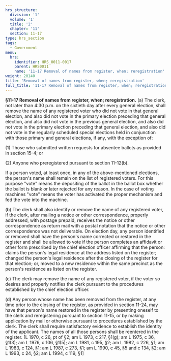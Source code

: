 ```yaml
---
hrs_structure:
  division: '1'
  volume: '1'
  title: '2'
  chapter: '11'
  section: 11-17
type: hrs_section
tags:
  - Government
menu:
  hrs:
    identifier: HRS_0011-0017
    parent: HRS0011
    name: '11-17 Removal of names from register, when; reregistration'
weight: 20140
title: 'Removal of names from register, when; reregistration'
full_title: '11-17 Removal of names from register, when; reregistration'
---
```

**§11-17 Removal of names from register, when; reregistration.** (a) The clerk, not later than 4:30 p.m. on the sixtieth day after every general election, shall remove the name of any registered voter who did not vote in that general election, and also did not vote in the primary election preceding that general election, and also did not vote in the previous general election, and also did not vote in the primary election preceding that general election, and also did not vote in the regularly scheduled special elections held in conjunction with those primary and general elections, if any, with the exception of:

(1) Those who submitted written requests for absentee ballots as provided in section 15-4; or

(2) Anyone who preregistered pursuant to section 11-12(b).

If a person voted, at least once, in any of the above-mentioned elections, the person's name shall remain on the list of registered voters. For this purpose "vote" means the depositing of the ballot in the ballot box whether the ballot is blank or later rejected for any reason. In the case of voting machines "vote" means the voter has activated the proper mechanism and fed the vote into the machine.

(b) The clerk shall also identify or remove the name of any registered voter, if the clerk, after mailing a notice or other correspondence, properly addressed, with postage prepaid, receives the notice or other correspondence as return mail with a postal notation that the notice or other correspondence was not deliverable. On election day, any person identified or removed shall have the person's name corrected or restored in the register and shall be allowed to vote if the person completes an affidavit or other form prescribed by the chief election officer affirming that the person: claims the person's legal residence at the address listed on the register; changed the person's legal residence after the closing of the register for that election; or, moved to a new residence within the same precinct as the person's residence as listed on the register.

(c) The clerk may remove the name of any registered voter, if the voter so desires and properly notifies the clerk pursuant to the procedures established by the chief election officer.

(d) Any person whose name has been removed from the register, at any time prior to the closing of the register, as provided in section 11-24, may have that person's name restored in the register by presenting oneself to the clerk and reregistering pursuant to section 11-15, or by making application by mail or otherwise pursuant to procedures established by the clerk. The clerk shall require satisfactory evidence to establish the identity of the applicant. The names of all those persons shall be reentered in the register. [L 1970, c 26, pt of §2; am L 1973, c 217, §1(g); am L 1975, c 36, §1(3); am L 1976, c 106, §1(5); am L 1981, c 195, §2; am L 1982, c 226, §1; am L 1983, c 124, §1; am L 1987, c 273, §1; am L 1990, c 45, §5 and c 134, §2; am L 1993, c 24, §2; am L 1994, c 119, §1]